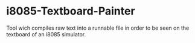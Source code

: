 # i8085-Textboard-Painter
Tool wich compiles raw text into a runnable file in order to be seen on the textboard of an i8085 simulator.
